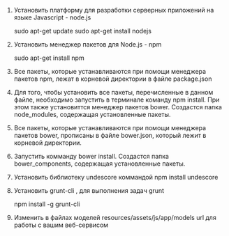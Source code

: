 1. Установить платформу для разработки серверных приложений на языке Javascript - node.js

    sudo apt-get update
    sudo apt-get install nodejs

2. Установить менеджер пакетов для Node.js - npm

    sudo apt-get install npm

3. Все пакеты, которые устанавливаются при помощи менеджера пакетов npm, лежат в корневой директории в файле package.json

4. Для того, чтобы установить все пакеты, перечисленные в данном файле, необходимо запустить в терминале команду npm install.
 При этом также установиттся менеджер пакетов bower. Создастся папка node_modules, содержащая установленные пакеты.

5. Все пакеты, которые устанавливаются при помощи менеджера пакетов bower, прописаны в файле bower.json, который лежит в корневой директории.

6. Запустить комманду bower install. Создастся папка bower_components, содержащая установленные пакеты.

7. Установить библиотеку undescore коммандой npm install undescore

8. Установить grunt-cli , для выполнения задач grunt

    npm install -g grunt-cli

9. Изменить в файлах моделей resources/assets/js/app/models url для работы с вашим веб-сервисом

